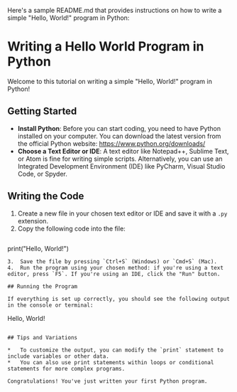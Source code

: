 Here's a sample README.md that provides instructions on how to write a simple "Hello, World!" program in Python:

# Writing a Hello World Program in Python

Welcome to this tutorial on writing a simple "Hello, World!" program in Python!

## Getting Started

*   **Install Python**: Before you can start coding, you need to have Python installed on your computer. You can download the latest version from the official Python website: <https://www.python.org/downloads/>
*   **Choose a Text Editor or IDE**: A text editor like Notepad++, Sublime Text, or Atom is fine for writing simple scripts. Alternatively, you can use an Integrated Development Environment (IDE) like PyCharm, Visual Studio Code, or Spyder.

## Writing the Code

1.  Create a new file in your chosen text editor or IDE and save it with a `.py` extension.
2.  Copy the following code into the file:
    ```python
print("Hello, World!")
```
3.  Save the file by pressing `Ctrl+S` (Windows) or `Cmd+S` (Mac).
4.  Run the program using your chosen method: if you're using a text editor, press `F5`. If you're using an IDE, click the "Run" button.

## Running the Program

If everything is set up correctly, you should see the following output in the console or terminal:

```
Hello, World!
```

## Tips and Variations

*   To customize the output, you can modify the `print` statement to include variables or other data.
*   You can also use print statements within loops or conditional statements for more complex programs.

Congratulations! You've just written your first Python program.